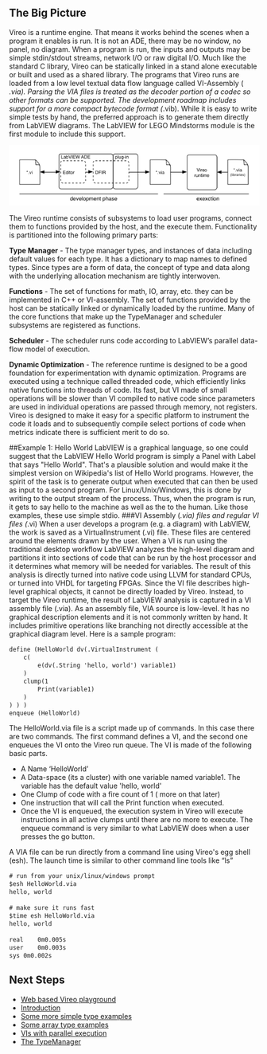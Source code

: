 ## The Big Picture
Vireo is a runtime engine. That means it works behind the scenes when a  program it enables is run. It is not an ADE, there may be no window, no panel, no diagram. When a program is run, the inputs and outputs may be simple stdin/stdout streams, network I/O or raw digital I/O. Much like the standard C library, Vireo can be statically linked in a stand alone executable or built and used as a shared library.  The programs that Vireo runs are loaded from a low level textual data flow language called VI-Assembly ( *.via).  Parsing the VIA files is treated as the decoder portion of a codec so other formats can be supported. The development roadmap includes support for a more compact bytecode format (*.vib).  While it is easy to write simple tests by hand, the preferred approach is to generate them directly from LabVIEW diagrams. The LabVIEW for LEGO Mindstorms module is the first module to include this support.

![Vireo workflow](Vireo_bigpicture_workflow.png)

The  Vireo runtime consists of subsystems to load user programs, connect them to functions provided by the host, and the execute them. Functionality is partitioned into the following primary parts:

__Type Manager__ - The type manager types, and instances of data including default values for each type. It has a dictionary to map names to defined types. Since types are a form of data, the concept of type and data along with the underlying allocation mechanism are tightly interwoven.

__Functions__ - The set of functions for math, IO, array, etc. they can be implemented in C++ or VI-assembly. The set of functions provided by the host can be statically linked or dynamically loaded by the runtime. Many of the core functions that make up the TypeManager and scheduler subsystems are registered as functions.

__Scheduler__ - The scheduler runs code according to LabVIEW’s parallel data-flow model of execution.

__Dynamic Optimization__ - The reference runtime is designed to be a good foundation for experimentation with dynamic optimization. Programs are executed using a technique called threaded code, which efficiently links native functions into threads of code. Its fast, but VI made of small operations will be slower than VI compiled to native code since parameters are used in individual operations are passed through memory, not registers.  Vireo is designed to make it easy for a specific platform to instrument the code it loads and to subsequently compile select portions of code when metrics indicate there is sufficient merit to do so.


##Example 1: Hello World
LabVIEW is a graphical language, so one could suggest that the LabVIEW Hello World program is simply a Panel with Label that says "Hello World". That's a plausible solution and would make it the simplest version on Wikipedia's list of Hello World programs. However, the spirit of the task is to generate output when executed that can then be used as input to a second program. For Linux/Unix/Windows, this is done by writing to the output stream of the process. Thus, when the program is run, it gets to say hello to the machine as well as the to the human. Like those examples, these use simple stdio.
###VI Assembly (*.via) files and regular VI files (*.vi)
When a user develops a program (e.g. a diagram) with LabVIEW, the work is saved as a VirtualInstrument (.vi) file. These files are centered around the elements drawn by the user.  When a VI is run using  the traditional desktop workflow LabVIEW analyzes the high-level diagram and partitions it into sections of code that can be run by the host processor and it determines what memory will be needed for variables. The result of this analysis is directly turned into native code using LLVM for standard CPUs, or turned into VHDL for targeting FPGAs. Since the VI file describes high-level graphical objects, it cannot be directly loaded by Vireo. Instead, to target the Vireo runtime, the result of LabVIEW analysis is captured in a VI assembly file (.via).
As an assembly file, VIA source is low-level. It has no graphical description elements and it is not commonly written by hand. It includes primitive operations like branching not directly accessible at the graphical diagram level.  Here is a sample program:

~~~
define (HelloWorld dv(.VirtualInstrument (
    c(
        e(dv(.String 'hello, world') variable1)
    )
    clump(1
        Print(variable1)
    )
) ) )
enqueue (HelloWorld)
~~~
The HelloWorld.via file is a script made up of commands. In this case there are two commands. The first command defines a VI, and the second one enqueues the VI onto the Vireo run queue. The VI is made of the following basic parts.
* A Name ‘HelloWorld’
* A Data-space (its a cluster) with one variable named variable1. The variable has the default value 'hello, world'
* One Clump of code with a fire count of 1 ( more on that later)
* One instruction that will call the Print function when executed.
* Once the VI is enqueued, the execution system in Vireo will execute instructions in all active clumps until there are no more to execute. The enqueue command is very similar to what LabVIEW does when a user presses the go button.

A VIA file can be run directly from a command line using Vireo's egg shell (esh). The launch time is similar to other command line tools like “ls”
~~~
# run from your unix/linux/windows prompt
$esh HelloWorld.via
hello, world

# make sure it runs fast
$time esh HelloWorld.via
hello, world

real	0m0.005s
user	0m0.003s
sys	0m0.002s
~~~

## Next Steps
* [Web based Vireo playground](playground/Editor.html)
* [Introduction](index.html)
* [Some more simple type examples](md_dox__intro_type_examples.html)
* [Some array type examples](md_dox__intro_array_examples.html)
* [VIs with parallel execution](md_dox__intro_parallel_clump_examples.html)
* [The TypeManager](md_dox__type_manager.html)
